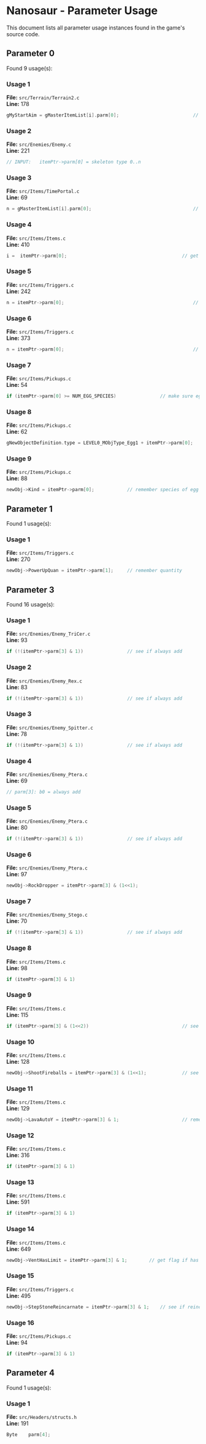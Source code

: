 # Nanosaur - Parameter Usage

This document lists all parameter usage instances found in the game's source code.

## Parameter 0

Found 9 usage(s):

### Usage 1

**File:** `src/Terrain/Terrain2.c`  
**Line:** 178  
```c
gMyStartAim = gMasterItemList[i].parm[0];							// get aim 0..7
```

### Usage 2

**File:** `src/Enemies/Enemy.c`  
**Line:** 221  
```c
// INPUT:	itemPtr->parm[0] = skeleton type 0..n
```

### Usage 3

**File:** `src/Items/TimePortal.c`  
**Line:** 69  
```c
n = gMasterItemList[i].parm[0];										// parm0 = portal #
```

### Usage 4

**File:** `src/Items/Items.c`  
**Line:** 410  
```c
i =  itemPtr->parm[0];											// get tree type
```

### Usage 5

**File:** `src/Items/Triggers.c`  
**Line:** 242  
```c
n = itemPtr->parm[0];												// parm0 = powerup type
```

### Usage 6

**File:** `src/Items/Triggers.c`  
**Line:** 373  
```c
n = itemPtr->parm[0];												// parm0 = crystal type
```

### Usage 7

**File:** `src/Items/Pickups.c`  
**Line:** 54  
```c
if (itemPtr->parm[0] >= NUM_EGG_SPECIES)				// make sure egg type is legal
```

### Usage 8

**File:** `src/Items/Pickups.c`  
**Line:** 62  
```c
gNewObjectDefinition.type = LEVEL0_MObjType_Egg1 + itemPtr->parm[0];
```

### Usage 9

**File:** `src/Items/Pickups.c`  
**Line:** 88  
```c
newObj->Kind = itemPtr->parm[0];			// remember species of egg
```

## Parameter 1

Found 1 usage(s):

### Usage 1

**File:** `src/Items/Triggers.c`  
**Line:** 270  
```c
newObj->PowerUpQuan = itemPtr->parm[1];		// remember quantity
```

## Parameter 3

Found 16 usage(s):

### Usage 1

**File:** `src/Enemies/Enemy_TriCer.c`  
**Line:** 93  
```c
if (!(itemPtr->parm[3] & 1))				// see if always add
```

### Usage 2

**File:** `src/Enemies/Enemy_Rex.c`  
**Line:** 83  
```c
if (!(itemPtr->parm[3] & 1))				// see if always add
```

### Usage 3

**File:** `src/Enemies/Enemy_Spitter.c`  
**Line:** 78  
```c
if (!(itemPtr->parm[3] & 1))				// see if always add
```

### Usage 4

**File:** `src/Enemies/Enemy_Ptera.c`  
**Line:** 69  
```c
// parm[3]: b0 = always add
```

### Usage 5

**File:** `src/Enemies/Enemy_Ptera.c`  
**Line:** 80  
```c
if (!(itemPtr->parm[3] & 1))				// see if always add
```

### Usage 6

**File:** `src/Enemies/Enemy_Ptera.c`  
**Line:** 97  
```c
newObj->RockDropper = itemPtr->parm[3] & (1<<1);
```

### Usage 7

**File:** `src/Enemies/Enemy_Stego.c`  
**Line:** 70  
```c
if (!(itemPtr->parm[3] & 1))				// see if always add
```

### Usage 8

**File:** `src/Items/Items.c`  
**Line:** 98  
```c
if (itemPtr->parm[3] & 1)
```

### Usage 9

**File:** `src/Items/Items.c`  
**Line:** 115  
```c
if (itemPtr->parm[3] & (1<<2))									// see if to 1/2 size
```

### Usage 10

**File:** `src/Items/Items.c`  
**Line:** 128  
```c
newObj->ShootFireballs = itemPtr->parm[3] & (1<<1);				// see if shoot fireballs
```

### Usage 11

**File:** `src/Items/Items.c`  
**Line:** 129  
```c
newObj->LavaAutoY = itemPtr->parm[3] & 1;						// remember if auto-y
```

### Usage 12

**File:** `src/Items/Items.c`  
**Line:** 316  
```c
if (itemPtr->parm[3] & 1)
```

### Usage 13

**File:** `src/Items/Items.c`  
**Line:** 591  
```c
if (itemPtr->parm[3] & 1)
```

### Usage 14

**File:** `src/Items/Items.c`  
**Line:** 649  
```c
newObj->VentHasLimit = itemPtr->parm[3] & 1;		// get flag if has limit
```

### Usage 15

**File:** `src/Items/Triggers.c`  
**Line:** 495  
```c
newObj->StepStoneReincarnate = itemPtr->parm[3] & 1;	// see if reincarnate
```

### Usage 16

**File:** `src/Items/Pickups.c`  
**Line:** 94  
```c
if (itemPtr->parm[3] & 1)
```

## Parameter 4

Found 1 usage(s):

### Usage 1

**File:** `src/Headers/structs.h`  
**Line:** 191  
```c
Byte	parm[4];
```

